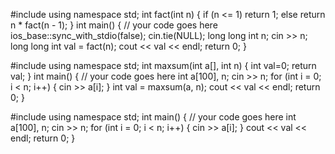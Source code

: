 #include <iostream>
using namespace std;
int fact(int n)
{
if (n <= 1)
return 1;
else
return n \* fact(n - 1);
}
int main()
{
// your code goes here
ios_base::sync_with_stdio(false);
cin.tie(NULL);
long long int n;
cin >> n;
long long int val = fact(n);
cout << val << endl;
return 0;
}

#include <iostream>
using namespace std;
int maxsum(int a[], int n)
{
int val=0;
return val;
}
int main()
{
// your code goes here
int a[100], n;
cin >> n;
for (int i = 0; i < n; i++)
{
cin >> a[i];
}
int val = maxsum(a, n);
cout << val << endl;
return 0;
}

#include <iostream>
using namespace std;
int main()
{
// your code goes here
int a[100], n;
cin >> n;
for (int i = 0; i < n; i++)
{
cin >> a[i];
}
cout << val << endl;
return 0;
}
